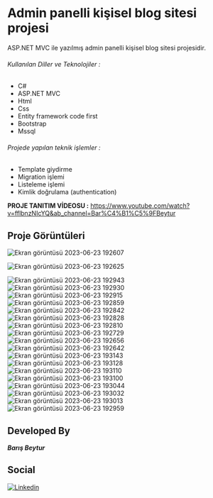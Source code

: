 # Admin panelli kişisel blog sitesi projesi

ASP.NET MVC ile yazılmış admin panelli kişisel blog sitesi projesidir.

###### Kullanılan Diller ve Teknolojiler :
- C#
- ASP.NET MVC
- Html
- Css 
- Entity framework code first
- Bootstrap
- Mssql

###### Projede yapılan teknik işlemler :

- Template giydirme
- Migration işlemi
- Listeleme işlemi
- Kimlik doğrulama (authentication)

 **PROJE TANITIM VİDEOSU :**
https://www.youtube.com/watch?v=fflbnzNIcYQ&ab_channel=Bar%C4%B1%C5%9FBeytur


## Proje Görüntüleri
![Ekran görüntüsü 2023-06-23 192607](https://github.com/BarisBeytur/Admin-Panelli-Kisisel-Blog-Sitesi/assets/77030797/7bdf43d9-ce19-4230-9f51-2e4eb0ca7963)

![Ekran görüntüsü 2023-06-23 192625](https://github.com/BarisBeytur/Admin-Panelli-Kisisel-Blog-Sitesi/assets/77030797/fd1bcdea-5313-48e3-a517-a5b79e477815)

![Ekran görüntüsü 2023-06-23 192943](https://github.com/BarisBeytur/Admin-Panelli-Kisisel-Blog-Sitesi/assets/77030797/1f889d45-82da-4ddb-93da-d2b5c852a887)
![Ekran görüntüsü 2023-06-23 192930](https://github.com/BarisBeytur/Admin-Panelli-Kisisel-Blog-Sitesi/assets/77030797/28d17f85-71ef-4ec8-9302-bf41e81c9d9e)
![Ekran görüntüsü 2023-06-23 192915](https://github.com/BarisBeytur/Admin-Panelli-Kisisel-Blog-Sitesi/assets/77030797/0fba686a-cc73-4eca-b4b7-99cf06dd1ae5)
![Ekran görüntüsü 2023-06-23 192859](https://github.com/BarisBeytur/Admin-Panelli-Kisisel-Blog-Sitesi/assets/77030797/9deb051a-331d-4768-90e4-831e4301e5f3)
![Ekran görüntüsü 2023-06-23 192842](https://github.com/BarisBeytur/Admin-Panelli-Kisisel-Blog-Sitesi/assets/77030797/eef9d112-1e2f-44b6-acdb-255698a754a8)
![Ekran görüntüsü 2023-06-23 192828](https://github.com/BarisBeytur/Admin-Panelli-Kisisel-Blog-Sitesi/assets/77030797/0b2dc2be-c58a-4e93-8071-261b7d88d70e)
![Ekran görüntüsü 2023-06-23 192810](https://github.com/BarisBeytur/Admin-Panelli-Kisisel-Blog-Sitesi/assets/77030797/b06bc3be-dad1-4899-b587-3da3e24c03f3)
![Ekran görüntüsü 2023-06-23 192729](https://github.com/BarisBeytur/Admin-Panelli-Kisisel-Blog-Sitesi/assets/77030797/d64e7c1a-379c-4d77-9284-538824817845)
![Ekran görüntüsü 2023-06-23 192656](https://github.com/BarisBeytur/Admin-Panelli-Kisisel-Blog-Sitesi/assets/77030797/5f60d355-0e63-4e0e-ab73-0de22fc24eab)
![Ekran görüntüsü 2023-06-23 192642](https://github.com/BarisBeytur/Admin-Panelli-Kisisel-Blog-Sitesi/assets/77030797/4b3de398-3dc9-42da-a2e8-e5537bec087f)
![Ekran görüntüsü 2023-06-23 193143](https://github.com/BarisBeytur/Admin-Panelli-Kisisel-Blog-Sitesi/assets/77030797/145be211-6b47-4e4c-bf70-be9d4db3830a)
![Ekran görüntüsü 2023-06-23 193128](https://github.com/BarisBeytur/Admin-Panelli-Kisisel-Blog-Sitesi/assets/77030797/f8f84994-76ec-4241-9e6b-933f06eccff6)
![Ekran görüntüsü 2023-06-23 193110](https://github.com/BarisBeytur/Admin-Panelli-Kisisel-Blog-Sitesi/assets/77030797/93aba2a7-84a1-4833-9782-27a9301fb82f)
![Ekran görüntüsü 2023-06-23 193100](https://github.com/BarisBeytur/Admin-Panelli-Kisisel-Blog-Sitesi/assets/77030797/bd5cb7cb-8eab-414c-97f6-540e8dc8d9b8)
![Ekran görüntüsü 2023-06-23 193044](https://github.com/BarisBeytur/Admin-Panelli-Kisisel-Blog-Sitesi/assets/77030797/c8600eff-7dde-4ee4-8656-92871622b4bd)
![Ekran görüntüsü 2023-06-23 193032](https://github.com/BarisBeytur/Admin-Panelli-Kisisel-Blog-Sitesi/assets/77030797/0c4c73e7-7890-4014-9e53-59744422d2a3)
![Ekran görüntüsü 2023-06-23 193013](https://github.com/BarisBeytur/Admin-Panelli-Kisisel-Blog-Sitesi/assets/77030797/4ec756c6-f871-4eee-a30c-5f4eb34d54ce)
![Ekran görüntüsü 2023-06-23 192959](https://github.com/BarisBeytur/Admin-Panelli-Kisisel-Blog-Sitesi/assets/77030797/e66ea7ba-a8ef-4f6b-bd46-dd67dea296e8)

## Developed By
***Barış Beytur***

## Social
[![Linkedin](https://img.shields.io/badge/linkedin-%230077B5.svg?&style=for-the-badge&logo=linkedin&logoColor=white)](https://www.linkedin.com/in/barisbeytur/)










